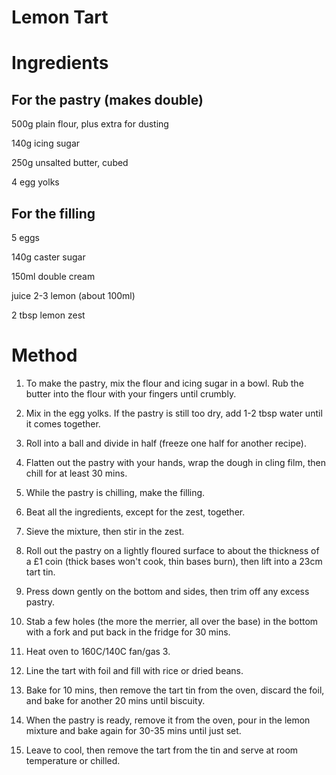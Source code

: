 # Lemon Tart


Ingredients
===========
For the pastry (makes double)
-----------------------------
500g plain flour, plus extra for dusting

140g icing sugar


250g unsalted butter, cubed


4 egg yolks


For the filling
---------------
5 eggs


140g caster sugar


150ml double cream


juice 2-3 lemon (about 100ml)


2 tbsp lemon zest

Method
======
1. To make the pastry, mix the flour and icing sugar in a bowl. Rub the butter into the flour with your fingers until crumbly. 
2. Mix in the egg yolks. If the pastry is still too dry, add 1-2 tbsp water until it comes together. 
3. Roll into a ball and divide in half (freeze one half for another recipe). 
4. Flatten out the pastry with your hands, wrap the dough in cling film, then chill for at least 30 mins. 
5. While the pastry is chilling, make the filling. 
6. Beat all the ingredients, except for the zest, together. 
7. Sieve the mixture, then stir in the zest.

8. Roll out the pastry on a lightly floured surface to about the thickness of a £1 coin (thick bases won't cook, thin bases burn), then lift into a 23cm tart tin. 
9. Press down gently on the bottom and sides, then trim off any excess pastry. 
10. Stab a few holes (the more the merrier, all over the base) in the bottom with a fork and put back in the fridge for 30 mins.
11. Heat oven to 160C/140C fan/gas 3. 
12. Line the tart with foil and fill with rice or dried beans. 
13. Bake for 10 mins, then remove the tart tin from the oven, discard the foil, and bake for another 20 mins until biscuity. 
14. When the pastry is ready, remove it from the oven, pour in the lemon mixture and bake again for 30-35 mins until just set. 
15. Leave to cool, then remove the tart from the tin and serve at room temperature or chilled.
